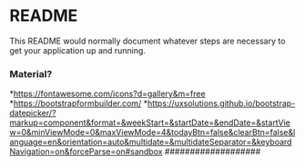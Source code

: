 # README #

This README would normally document whatever steps are necessary to get your application up and running.

### Material? ###
*https://fontawesome.com/icons?d=gallery&m=free
*https://bootstrapformbuilder.com/
*https://uxsolutions.github.io/bootstrap-datepicker/?markup=component&format=&weekStart=&startDate=&endDate=&startView=0&minViewMode=0&maxViewMode=4&todayBtn=false&clearBtn=false&language=en&orientation=auto&multidate=&multidateSeparator=&keyboardNavigation=on&forceParse=on#sandbox
###################
